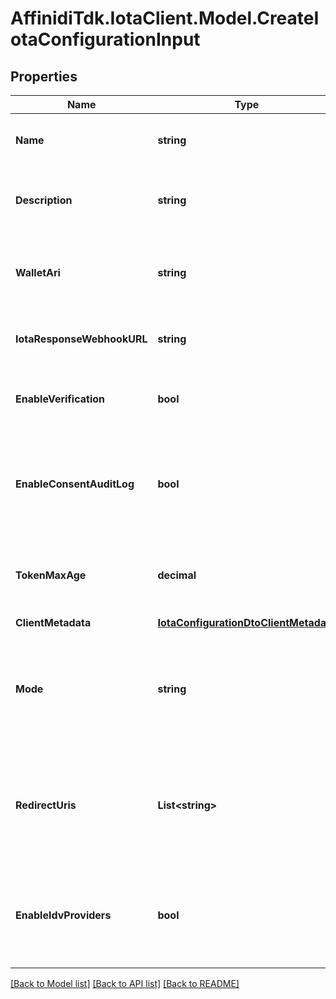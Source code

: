 # AffinidiTdk.IotaClient.Model.CreateIotaConfigurationInput

## Properties

Name | Type | Description | Notes
------------ | ------------- | ------------- | -------------
**Name** | **string** | The name of the configuration to quickly identify the resource. | 
**Description** | **string** | An optional description of what the configuration is used for. | [optional] 
**WalletAri** | **string** | The unique resource identifier of the Wallet used to sign the request token. | 
**IotaResponseWebhookURL** | **string** | The webhook URL is used for callback when the data is ready. | [optional] 
**EnableVerification** | **bool** | Cryptographically verifies the data shared by the user when enabled. | 
**EnableConsentAuditLog** | **bool** | Records the user&#39;s consent when they share their data, including the type of data shared when enabled. | 
**TokenMaxAge** | **decimal** | This is the lifetime of the signed request token during the data-sharing flow. | [optional] 
**ClientMetadata** | [**IotaConfigurationDtoClientMetadata**](IotaConfigurationDtoClientMetadata.md) |  | 
**Mode** | **string** | Determines whether to handle the data-sharing request using the WebSocket, Redirect or Didcomm messaging flow. | [optional] [default to ModeEnum.Websocket]
**RedirectUris** | **List&lt;string&gt;** | List of allowed URLs to redirect users, including the response from the request. This is required if the selected data-sharing mode is Redirect. | [optional] 
**EnableIdvProviders** | **bool** | Enables identity verification from user with a 3rd-party provider when a verified identity document is not found. | [optional] 

[[Back to Model list]](../README.md#documentation-for-models) [[Back to API list]](../README.md#documentation-for-api-endpoints) [[Back to README]](../README.md)


